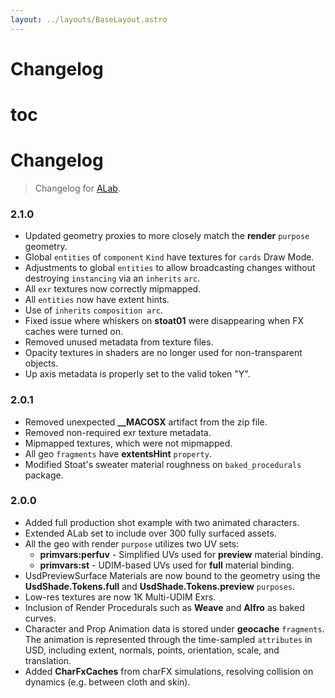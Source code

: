 ```yaml
---
layout: ../layouts/BaseLayout.astro
---
```


# Changelog

# toc

# Changelog

> Changelog for [ALab](https://animallogic.com/alab/).

### 2.1.0

- Updated geometry proxies to more closely match the **render** `purpose` geometry.
- Global `entities` of `component` `Kind` have textures for `cards` Draw Mode.
- Adjustments to global `entities` to allow broadcasting changes without destroying `instancing` via an `inherits` `arc`.
- All `exr` textures now correctly mipmapped.
- All `entities` now have extent hints.
- Use of `inherits` `composition arc`.
- Fixed issue where whiskers on **stoat01** were disappearing when FX caches were turned on.
- Removed unused metadata from texture files.
- Opacity textures in shaders are no longer used for non-transparent objects.
- Up axis metadata is properly set to the valid token "Y".

### 2.0.1

- Removed unexpected **\_\_MACOSX** artifact from the zip file.
- Removed non-required exr texture metadata.
- Mipmapped textures, which were not mipmapped.
- All geo `fragments` have **extentsHint** `property`.
- Modified Stoat's sweater material roughness on `baked_procedurals` package.

### 2.0.0

- Added full production shot example with two animated characters.
- Extended ALab set to include over 300 fully surfaced assets.
- All the geo with render `purpose` utilizes two UV sets:
  - **primvars:perfuv** - Simplified UVs used for **preview** material binding.
  - **primvars:st** - UDIM-based UVs used for **full** material binding.
- UsdPreviewSurface Materials are now bound to the geometry using the **UsdShade.Tokens.full** and **UsdShade.Tokens.preview** `purposes`.
- Low-res textures are now 1K Multi-UDIM Exrs.
- Inclusion of Render Procedurals such as **Weave** and **Alfro** as baked curves.
- Character and Prop Animation data is stored under **geocache** `fragments`. The animation is represented through the time-sampled `attributes` in USD, including extent, normals, points, orientation, scale, and translation.
- Added **CharFxCaches** from charFX simulations, resolving collision on dynamics (e.g. between cloth and skin).
